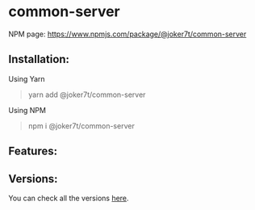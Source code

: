 # common-server

NPM page: https://www.npmjs.com/package/@joker7t/common-server

## Installation:

Using Yarn
> yarn add @joker7t/common-server

Using NPM
>npm i @joker7t/common-server

## Features:


## **Versions:**
You can check all the versions [here](https://github.com/joker7t/common-utils#common-server).
